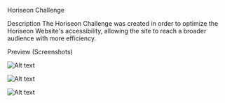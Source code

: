  Horiseon Challenge

Description
The Horiseon Challenge was created in order to optimize the Horiseon Website's accessibility, allowing the site to reach a broader audience with more efficiency.

Preview (Screenshots)

![Alt text](1.jpg)

![Alt text](2.jpg)

![Alt text](3.jpg)